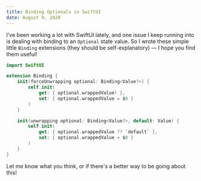 ```yaml
---
title: Binding Optionals in SwiftUI
date: August 9, 2020
---
```


I’ve been working a lot with SwiftUI lately, and one issue I keep running into is dealing with binding to an `Optional` state value. So I wrote these simple little `Binding` extensions (they should be self-explanatory) — I hope you find them useful!

```swift
import SwiftUI

extension Binding {
    init(forceUnwrapping optional: Binding<Value?>) {
        self.init(
            get: { optional.wrappedValue! },
            set: { optional.wrappedValue = $0 }
        )
    }

    init(unwrapping optional: Binding<Value?>, default: Value) {
        self.init(
            get: { optional.wrappedValue ?? `default` },
            set: { optional.wrappedValue = $0 }
        )
    }
}
```

Let me know what you think, or if there's a better way to be going about this!
